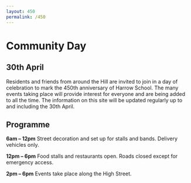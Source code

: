 ```yaml
---
layout: 450
permalink: /450
---
```


# Community Day
## 30th April

Residents and friends from around the Hill are invited to join in a day of celebration to mark the 450th anniversary of Harrow School. The many events taking place will provide interest for everyone and are being added to all the time. The information on this site will be updated regularly up to and including the 30th April.

## Programme
**6am – 12pm** Street decoration and set up for stalls and bands. Delivery vehicles only.

**12pm – 6pm** Food stalls and restaurants open. Roads closed except for emergency access.

**2pm – 6pm** Events take place along the High Street.